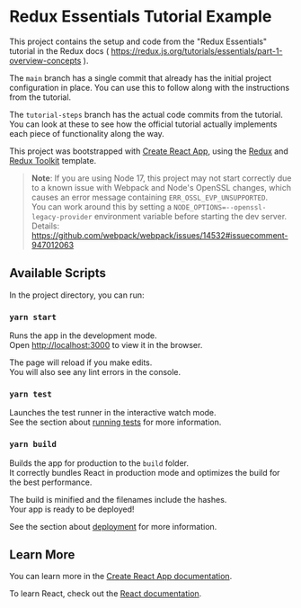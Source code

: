 # Redux Essentials Tutorial Example

This project contains the setup and code from the "Redux Essentials" tutorial in the Redux docs ( https://redux.js.org/tutorials/essentials/part-1-overview-concepts ).

The `main` branch has a single commit that already has the initial project configuration in place. You can use this to follow along with the instructions from the tutorial.

The `tutorial-steps` branch has the actual code commits from the tutorial. You can look at these to see how the official tutorial actually implements each piece of functionality along the way.

This project was bootstrapped with [Create React App](https://github.com/facebook/create-react-app), using the [Redux](https://redux.js.org/) and [Redux Toolkit](https://redux-toolkit.js.org/) template.

> **Note**: If you are using Node 17, this project may not start correctly due to a known issue with Webpack and Node's OpenSSL changes, which causes an error message containing `ERR_OSSL_EVP_UNSUPPORTED`.  
> You can work around this by setting a `NODE_OPTIONS=--openssl-legacy-provider` environment variable before starting the dev server.
> Details: https://github.com/webpack/webpack/issues/14532#issuecomment-947012063

## Available Scripts

In the project directory, you can run:

### `yarn start`

Runs the app in the development mode.<br />
Open [http://localhost:3000](http://localhost:3000) to view it in the browser.

The page will reload if you make edits.<br />
You will also see any lint errors in the console.

### `yarn test`

Launches the test runner in the interactive watch mode.<br />
See the section about [running tests](https://facebook.github.io/create-react-app/docs/running-tests) for more information.

### `yarn build`

Builds the app for production to the `build` folder.<br />
It correctly bundles React in production mode and optimizes the build for the best performance.

The build is minified and the filenames include the hashes.<br />
Your app is ready to be deployed!

See the section about [deployment](https://facebook.github.io/create-react-app/docs/deployment) for more information.

## Learn More

You can learn more in the [Create React App documentation](https://facebook.github.io/create-react-app/docs/getting-started).

To learn React, check out the [React documentation](https://reactjs.org/).
